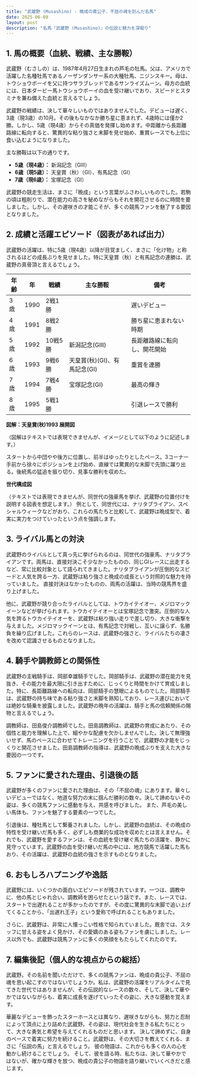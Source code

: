 ```yaml
---
title: "武蔵野 (Musashino) - 晩成の貴公子、不屈の魂を刻んだ名馬"
date: 2025-06-09
layout: post
description: "名馬『武蔵野 (Musashino)』の伝説と魅力を深堀り"
---
```


## 1. 馬の概要（血統、戦績、主な勝鞍）

武蔵野（むさしの）は、1987年4月27日生まれの芦毛の牡馬。父は、アメリカで活躍した名種牡馬であるノーザンダンサー系の大種牡馬、ニジンスキー。母は、トウショウボーイを父に持つサラブレッドであるサンライズムーン。母方の血統には、日本ダービー馬トウショウボーイの血を受け継いでおり、スピードとスタミナを兼ね備えた血統と言えるでしょう。

武蔵野の戦績は、決して華々しいものではありませんでした。デビューは遅く、3歳（現3歳）の10月。その後もなかなか勝ち星に恵まれず、4歳時には僅か2勝。しかし、5歳（現4歳）からその真価を発揮し始めます。中距離から長距離路線に転向すると、驚異的な粘り強さと末脚を見せ始め、重賞レースでも上位に食い込むようになりました。

主な勝鞍は以下の通りです。

* **5歳（現4歳）：**  新潟記念（GIII）
* **6歳（現5歳）：**  天皇賞（秋）（GI）、有馬記念（GI）
* **7歳（現6歳）：**  宝塚記念（GI）


武蔵野の競走生活は、まさに「晩成」という言葉がふさわしいものでした。若駒の頃は粗削りで、潜在能力の高さを秘めながらもそれを開花させるのに時間を要しました。しかし、その遅咲きの才能こそが、多くの競馬ファンを魅了する要因となりました。


## 2. 成績と活躍エピソード（図表があれば出力）

武蔵野の活躍は、特に5歳（現4歳）以降が目覚ましく、まさに「化け物」と称されるほどの成長ぶりを見せました。特に天皇賞（秋）と有馬記念の連勝は、武蔵野の真骨頂と言えるでしょう。

| 年齢 | 年 | 戦績 | 主な勝鞍 | 備考 |
|---|---|---|---|---|
| 3歳 | 1990 | 2戦1勝 |  | 遅いデビュー |
| 4歳 | 1991 | 8戦2勝 |  | 勝ち星に恵まれない時期 |
| 5歳 | 1992 | 10戦5勝 | 新潟記念(GIII) | 長距離路線に転向し、開花開始 |
| 6歳 | 1993 | 9戦6勝 | 天皇賞(秋)(GI)、有馬記念(GI) | 重賞を連勝 |
| 7歳 | 1994 | 7戦4勝 | 宝塚記念(GI) | 最高の輝き |
| 8歳 | 1995 | 5戦1勝 |  |  引退レースで勝利 |

**図解：天皇賞(秋)1993  展開図**

（図解はテキストでは表現できませんが、イメージとして以下のように記述します。）

スタートから中団やや後方に位置し、前半はゆったりとしたペース。3コーナー手前から徐々にポジションを上げ始め、直線では驚異的な末脚で先頭に躍り出る。後続馬の猛追を振り切り、見事な勝利を収めた。


**世代構成図**

（テキストでは表現できませんが、同世代の強豪馬を挙げ、武蔵野の位置付けを説明する図表を想定します。）  例として、同世代には、ナリタブライアン、スペシャルウィークなどがおり、これらの馬たちと比較して、武蔵野は晩成型で、着実に実力をつけていったという点を強調します。


## 3. ライバル馬との対決

武蔵野のライバルとして真っ先に挙げられるのは、同世代の強豪馬、ナリタブライアンです。両馬は、直接対決こそ少なかったものの、同じGIレースに出走するなど、常に比較対象として語られてきました。ナリタブライアンが圧倒的なスピードと人気を誇る一方、武蔵野は粘り強さと晩成の成長という対照的な魅力を持っていました。  直接対決はなかったものの、両馬の活躍は、当時の競馬界を盛り上げました。


他に、武蔵野が競り合ったライバルとしては、トウカイテイオー、メジロマックイーンなどが挙げられます。トウカイテイオーとは宝塚記念で激突。圧倒的な人気を誇るトウカイテイオーを、武蔵野は粘り強い走りで差し切り、大きな衝撃を与えました。メジロマックイーンとは、有馬記念で対戦し、互いに譲らず、名勝負を繰り広げました。これらのレースは、武蔵野の強さと、ライバルたちの凄さを改めて認識させるものとなりました。


## 4. 騎手や調教師との関係性

武蔵野の主戦騎手は、岡部幸雄騎手でした。岡部騎手は、武蔵野の潜在能力を見抜き、その能力を最大限に引き出すために、じっくりと時間をかけて育成しました。特に、長距離路線への転向は、岡部騎手の慧眼によるものでした。岡部騎手は、武蔵野の持ち味である粘り強さと末脚を熟知しており、レース運びにおいては絶妙な騎乗を披露しました。武蔵野の晩年の活躍は、騎手と馬の信頼関係の賜物と言えるでしょう。


調教師は、田島俊介調教師でした。田島調教師は、武蔵野の育成にあたり、その個性と能力を理解した上で、細やかな配慮を欠かしませんでした。決して無理強いせず、馬のペースに合わせてトレーニングを行うことで、武蔵野の才能をじっくりと開花させました。田島調教師の指導は、武蔵野の晩成ぶりを支えた大きな要因の一つです。


## 5. ファンに愛された理由、引退後の話

武蔵野が多くのファンに愛された理由は、その「不屈の魂」にあります。華々しいデビューではなく、地道な努力の末に掴んだ勝利の数々。決して諦めないその姿は、多くの競馬ファンに感動を与え、共感を呼びました。  また、芦毛の美しい馬体も、ファンを魅了する要素の一つでした。


引退後は、種牡馬として繋養されました。しかし、武蔵野の血統は、その晩成の特性を受け継いだ馬も多く、必ずしも商業的な成功を収めたとは言えません。それでも、武蔵野を愛するファンは、その血統を受け継ぐ馬たちの活躍を、静かに見守っています。武蔵野の血を受け継いだ馬の中には、地方競馬で活躍した馬もおり、その活躍は、武蔵野の血統の強さを示すものとなりました。


## 6. おもしろハプニングや逸話

武蔵野には、いくつかの面白いエピソードが残されています。一つは、調教中に、他の馬とじゃれ合い、調教師を困らせたという話です。また、レースでは、スタートで出遅れることが多かったのですが、その度に驚異的な末脚で追い上げてくることから、「出遅れ王子」という愛称で呼ばれることもありました。


さらに、武蔵野は、非常に人懐っこい性格で知られていました。厩舎では、スタッフに甘える姿をよく見かけ、その愛嬌のある姿もファンを虜にしました。レース以外でも、武蔵野は競馬ファンに多くの笑顔をもたらしてくれたのです。


## 7. 編集後記（個人的な視点からの総括）

武蔵野。その名前を聞いただけで、多くの競馬ファンは、晩成の貴公子、不屈の魂を思い起こすのではないでしょうか。私は、武蔵野の活躍をリアルタイムで見てきた世代ではありませんが、その伝説的なレースの数々、そして、決して華やかではないながらも、着実に成長を遂げていったその姿に、大きな感動を覚えます。


華麗なデビューを飾ったスターホースとは異なり、遅咲きながらも、努力と忍耐によって頂点に上り詰めた武蔵野。その姿は、現代社会を生きる私たちにとって、大きな勇気と希望を与えてくれるものだと思います。  決して諦めずに、自身のペースで着実に努力を続けること。武蔵野は、その大切さを教えてくれる、まさに「伝説の馬」と言えるでしょう。  彼の物語は、これからも多くの人の心を動かし続けることでしょう。  そして、彼を語る時、私たちは、決して華やかではないが、確かな輝きを放つ、晩成の貴公子の物語を語り継いでいくべきだと感じます。
